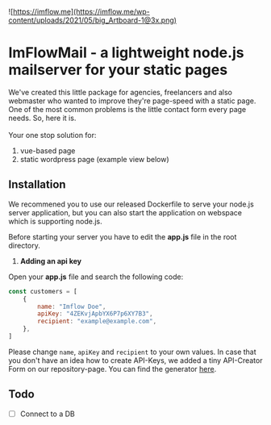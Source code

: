 ![https://imflow.me](https://imflow.me/wp-content/uploads/2021/05/big_Artboard-1@3x.png)


# ImFlowMail - a lightweight node.js mailserver for your static pages

We've created this little package for agencies, freelancers and also webmaster who wanted to improve they're page-speed with a static page. One of the most
common problems is the little contact form every page needs. So, here it is. <br /><br />
Your one stop solution for:
1. vue-based page
2. static wordpress page (example view below)

## Installation

We recommened you to use our released Dockerfile to serve your node.js server application, but you can also start the application on webspace which is supporting node.js.

Before starting your server you have to edit the __app.js__ file in the root directory.

1. __Adding an api key__

Open your __app.js__ file and search the following code:
```javascript
const customers = [
    {
        name: "Imflow Doe",
        apiKey: "4ZEKvjApbYX6P7p6XY7B3",
        recipient: "example@example.com",
    },
]
```

Please change <code>name</code>, <code>apiKey</code> and <code>recipient</code> to your own values. In case that you don't have an idea how to create API-Keys, we added a tiny API-Creator Form on
our repository-page. You can find the generator [here](https://imflow.me/imflowmail).

## Todo

- [ ] Connect to a DB
